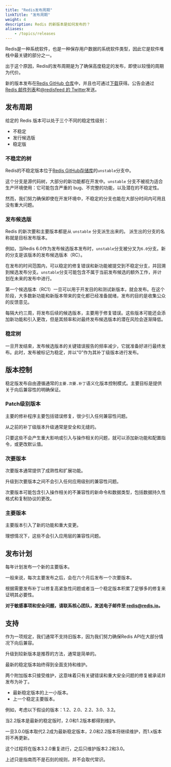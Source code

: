 ```yaml
---
title: "Redis发布周期"
linkTitle: "发布周期"
weight: 4
description: Redis 的新版本是如何发布的？
aliases:
    - /topics/releases
---
```


Redis是一种系统软件，也是一种保存用户数据的系统软件类型，因此它是软件堆栈中最关键的部分之一。

出于这个原因，Redis的发布周期是为了确保高度稳定的发布，即使以较慢的周期为代价。

新的版本发布在[Redis GitHub 仓库](http://github.com/redis/redis)中，并且也可通过[下载](/download)获得。公告会通过[Redis 邮件列表](http://groups.google.com/group/redis-db)和[@redisfeed 的 Twitter](https://twitter.com/redisfeed)发送。

## 发布周期

给定的 Redis 版本可以处于三个不同的稳定性级别：

* 不稳定
* 发行候选版
* 稳定版

### 不稳定的树

Redis的不稳定版本位于[Redis GitHub存储库](http://github.com/redis/redis)的`unstable`分支中。

这个分支是源代码树，大部分的新功能都在开发中。`unstable` 分支不被视为适合生产环境使用：它可能包含严重的 bug、不完整的功能，以及潜在的不稳定性。

然而，我们努力确保即使在开发环境中，不稳定的分支也能在大部分时间内可用且没有重大问题。

### 发布候选版

Redis 的新次要和主要版本都是从 `unstable` 分支派生出来的。
派生出的分支的名称就是目标发布版本。

例如，当Redis 6.0作为发布候选版本发布时，`unstable`分支被分叉为`6.0`分支。新的分支是该版本的发布候选版本（RC）。

在发布的时间范围内，可以稳定的修复错误和新功能被提交到不稳定分支，并回溯到候选发布分支。`unstable`分支可能包含不属于当前发布候选的额外工作，并计划在未来的发布中进行。

第一个候选版本（RC1）一旦可以用于开发目的和测试新版本，就会发布。在这个阶段，大多数新功能和新版本带来的变化都已经准备就绪，发布的目的是收集公众的反馈意见。

每隔大约三周，将发布后续的候选版本，主要用于修复错误。这些版本可能还会添加新功能和引入更改，但是其频率和对最终发布候选版本的潜在风险会逐渐降低。

### 稳定树

一旦开发结束，发布候选版本的关键错误报告的频率减少，它就准备好进行最终发布。此时，发布被标记为稳定，并以“0”作为其补丁级版本进行发布。

## 版本控制

稳定版发布自由遵循通常的`主要.次要.补丁`语义化版本控制模式。主要目标是提供关于向后兼容性的明确保证。

### Patch级别版本

主要的修补程序主要包括错误修复，很少引入任何兼容性问题。

从之前的补丁级版本升级通常是安全和无缝的。

只要这些不会产生重大影响或引入与操作相关的问题，就可以添加新功能和配置指令，或更改默认值。

### 次要版本

次要版本通常提供了成熟性和扩展功能。

升级到次要版本之间不会引入任何应用级别的兼容性问题。

次要版本可能包含引入操作相关的不兼容性的新命令和数据类型，包括数据持久性格式和复制协议的更改。

### 主要版本

主要版本引入了新的功能和重大变更。

理想情况下，这些不会引入应用层的兼容性问题。

## 发布计划

每年计划发布一个新的主要版本。

一般来说，每次主要发布之后，会在六个月后发布一个次要版本。

根据需要发布补丁以修复高紧急性问题或者当一个稳定版本积累了足够多的修复来证明其必要性。

**对于敏感事项和安全问题，请联系核心团队，发送电子邮件至 [redis@redis.io](mailto:redis@redis.io)。**

## 支持

作为一项规定，我们通常不支持旧版本，因为我们努力确保Redis API在大部分情况下向后兼容。

升级到较新版本是推荐的方法，通常是简单的。

最新的稳定版本始终得到全面支持和维护。

两个附加版本只接受维护，这意味着只有关键错误和重大安全问题的修复被承诺并发布为补丁。

* 最新稳定版本的上一小版本。
* 上一个稳定主要版本。
 
例如，考虑以下假设的版本：1.2、2.0、2.2、3.0、3.2。

当2.2版本是最新的稳定版时，2.0和1.2版本都得到维护。

一旦3.0.0版本取代2.2成为最新稳定版本，2.0和2.2版本将继续维护，而1.x版本将不再更新。

这个过程将在版本3.2.0重复进行，之后只维护版本2.2和3.0。

上述只是指南而不是石刻的规则，并不会取代常识。

